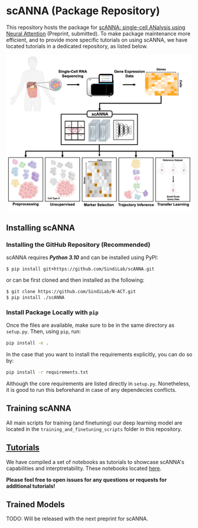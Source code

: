 # scANNA (Package Repository)


This repository hosts the package for [scANNA: single-cell ANalysis using Neural Attention]() (Preprint, submitted). To make package maintenance more efficient, and to provide more specific tutorials on using scANNA, we have located tutorials in a dedicated repository, as listed below.

![scANNA_Diagram](scANNA_overview.jpg)

## Installing scANNA
### Installing the GitHub Repository (Recommended)
scANNA requires ***Python 3.10*** and can be installed using PyPI:
```
$ pip install git+https://github.com/SindiLab/scANNA.git
```
or can be first cloned and then installed as the following:
```
$ git clone https://github.com/SindiLab/N-ACT.git
$ pip install ./scANNA
```

### Install Package Locally with `pip`
Once the files are available, make sure to be in the same directory as `setup.py`. Then, using `pip`, run:

````bash
pip install -e .
````
In the case that you want to install the requirements explicitly, you can do so by:
````bash
pip install -r requirements.txt
````
Although the core requirements are listed directly in `setup.py`. Nonetheless, it is good to run this beforehand in case of any dependecies conflicts.

## Training scANNA
All main scripts for training (and finetuning) our deep learning model are located in the `training_and_finetuning_scripts` folder in this repository.

## [Tutorials](https://github.com/SindiLab/Tutorials/tree/main/scANNA)
We have compiled a set of notebooks as tutorials to showcase scANNA's capabilities and interptretability. These notebooks located [here](https://github.com/SindiLab/Tutorials/tree/main/scANNA). 

**Please feel free to open issues for any questions or requests for additional tutorials!**

## Trained Models
TODO: Will be released with the next preprint for scANNA.

